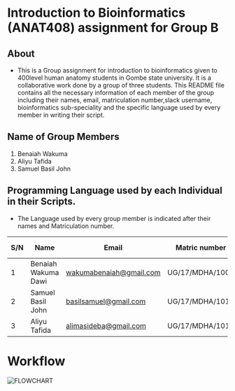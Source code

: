 # Introduction to Bioinformatics (ANAT408) assignment for Group B 
## About
* This is a Group assignment for introduction to bioinformatics given to 400level human anatomy students in Gombe state university. It is a collaborative  work done by a group of three students. This README file contains all the necessary information of each member of the group including their names, email, matriculation number,slack username, bioinformatics sub-speciality and the specific language used by every member in writing their script.

## Name of Group Members
1. Benaiah Wakuma
2. Aliyu Tafida
3. Samuel Basil John

## Programming Language used by each Individual in their Scripts.
* The Language used by every group member is indicated after their names and Matriculation number.

| S/N    | Name                |  Email                   | Matric number    | Language used |   Dependencies (if any)             |
|--------|---------------------|--------------------------|------------------|---------------|-------------------------------------|
|   1    | Benaiah Wakuma Dawi | wakumabenaiah@gmail.com  | UG/17/MDHA/1004  |   GO          |                                     |
|   2    | Samuel Basil John   | basilsamuel@gmail.com    | UG/17/MDHA/1014  |   PHP         |                                     |
|   3    | Aliyu Tafida        | alimasideba@gmail.com    | UG/17/MDHA/1010  |   HTML        |                                     |

# Workflow
![FLOWCHART](https://user-images.githubusercontent.com/120460943/218036211-9565b609-fe52-4970-81c9-a84fb3d1a206.png)
